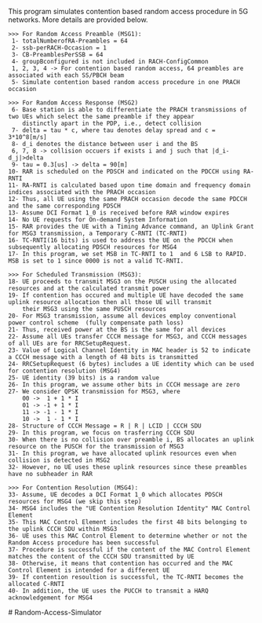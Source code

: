 
This program simulates contention based random access procedure in 5G networks. More details are provided below.

	>>> For Random Access Preamble (MSG1):
	 1- totalNumberofRA-Preambles = 64
	 2- ssb-perRACH-Occasion = 1 
	 3- CB-PreamblesPerSSB = 64
	 4- groupBconfigured is not included in RACH-ConfigCommon
	 1, 2, 3, 4 -> For contention based random access, 64 preambles are associated with each SS/PBCH beam
	 5- Simulate contention based random access procedure in one PRACH occasion 	
	
	>>> For Random Access Response (MSG2)
	 6- Base station is able to differentiate the PRACH transmissions of two UEs which select the same preamble if they appear 
	    distinctly apart in the PDP, i.e., detect collision
	 7- delta = tau * c, where tau denotes delay spread and c = 3*10^8[m/s]
	 8- d_i denotes the distance between user i and the BS
	 6, 7, 8 -> collision occuers if exists i and j such that |d_i-d_j|>delta
	 9- tau = 0.3[us] -> delta = 90[m]
	10- RAR is scheduled on the PDSCH and indicated on the PDCCH using RA-RNTI
	11- RA-RNTI is calculated based upon time domain and frequency domain indices associated with the PRACH occasion
	12- Thus, all UE using the same PRACH occasion decode the same PDCCH and the same corresponding PDSCH
	13- Assume DCI Format 1_0 is received before RAR window expires 
	14- No UE requests for On-demand System Information
	15- RAR provides the UE with a Timing Advance command, an Uplink Grant for MSG3 transmission, a Temporary C-RNTI (TC-RNTI)
	16- TC-RNTI(16 bits) is used to address the UE on the PDCCH when subsequently allocating PDSCH resources for MSG4
	17- In this program, we set MSB in TC-RNTI to 1  and 6 LSB to RAPID. MSB is set to 1 since 0000 is not a valid TC-RNTI.
	
	>>> For Scheduled Transmission (MSG3):
	18- UE proceeds to transmit MSG3 on the PUSCH using the allocated resources and at the calculated transmit power
	19- If contention has occured and multiple UE have decoded the same uplink resource allocation then all those UE will transmit
	    their MSG3 using the same PUSCH resources
	20- For MSG3 transmission, assume all devices employ conventional power control scheme  (fully compensate path loss)
	21- Thus, received power at the BS is the same for all devices
	22- Assume all UEs transfer CCCH message for MSG3, and CCCH messages of all UEs are for RRCSetupRequest.
	23- Value of Logical Channel Identity in MAC header is 52 to indicate a CCCH message with a length of 48 bits is transmitted
	24- RRCSetupRequest (6 bytes) includes a UE identity which can be used for contention resolution (MSG4)
	25- UE identity (39 bits) is a random value  
	26- In this program, we assume other bits in CCCH message are zero
	27- We consider QPSK transmission for MSG3, where
	    00 ->  1 + 1 * I
	    01 -> -1 + 1 * I
	    11 -> -1 - 1 * I
	    10 ->  1 - 1 * I
	28- Structure of CCCH Message = R | R | LCID | CCCH SDU
	29- In this program, we focus on trasferring CCCH SDU
	30- When there is no collision over preamble i, BS allocates an uplink resource on the PUSCH for the transmission of MSG3 
	31- In this program, we have allocated uplink resources even when collision is detected in MSG2
	32- However, no UE uses these uplink resources since these preambles have no subheader in RAR
	
	>>> For Contention Resolution (MSG4):
	33- Assume, UE decodes a DCI Format 1_0 which allocates PDSCH resources for MSG4 (we skip this step)
	34- MSG4 includes the "UE Contention Resolution Identity" MAC Control Element
	35- This MAC Control Element includes the first 48 bits belonging to the uplink CCCH SDU within MSG3
	36- UE uses this MAC Control Element to determine whether or not the Random Access procedure has been successful
	37- Procedure is successful if the content of the MAC Control Element matches the content of the CCCH SDU transmitted by UE
	38- Otherwise, it means that contention has occurred and the MAC Control Element is intended for a different UE
	39- If contention resoultion is successful, the TC-RNTI becomes the allocated C-RNTI
	40- In addition, the UE uses the PUCCH to transmit a HARQ acknowledgement for MSG4
	
#   R a n d o m - A c c e s s - S i m u l a t o r  
 